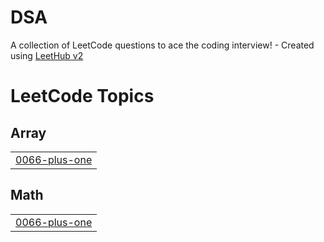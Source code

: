 # DSA
A collection of LeetCode questions to ace the coding interview! - Created using [LeetHub v2](https://github.com/arunbhardwaj/LeetHub-2.0)

<!---LeetCode Topics Start-->
# LeetCode Topics
## Array
|  |
| ------- |
| [0066-plus-one](https://github.com/chhavipal01/DSA/tree/master/0066-plus-one) |
## Math
|  |
| ------- |
| [0066-plus-one](https://github.com/chhavipal01/DSA/tree/master/0066-plus-one) |
<!---LeetCode Topics End-->